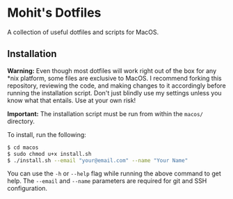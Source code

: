 # Mohit's Dotfiles

A collection of useful dotfiles and scripts for MacOS.

## Installation

**Warning:** Even though most dotfiles will work right out of the box for any
\*nix platform, some files are exclusive to MacOS. I recommend forking this
repository, reviewing the code, and making changes to it accordingly before
running the installation script. Don't just blindly use my settings unless you
know what that entails. Use at your own risk!

**Important:** The installation script must be run from within the `macos/` directory.

To install, run the following:

```bash
$ cd macos
$ sudo chmod u+x install.sh
$ ./install.sh --email "your@email.com" --name "Your Name"
```

You can use the `-h` or `--help` flag while running the above command to get
help. The `--email` and `--name` parameters are required for git and SSH configuration.
